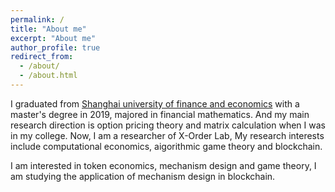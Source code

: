 ```yaml
---
permalink: /
title: "About me"
excerpt: "About me"
author_profile: true
redirect_from: 
  - /about/
  - /about.html
---
```


I graduated from [Shanghai university of finance and economics](http://www.sufe.edu.cn/) with a master's degree in 2019, majored in financial mathematics. And my main research direction is option pricing theory and matrix calculation when I was in my college. Now, I am a researcher of X-Order Lab, My research interests include computational economics, aigorithmic game theory and blockchain. 

I am interested in token economics, mechanism design and game theory, I am studying the application of mechanism design in blockchain. 
